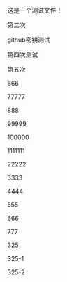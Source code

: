这是一个测试文件！



第二次

github密钥测试



第四次测试



第五次

666



77777



888



99999

100000



1111111

22222

3333



4444



555

666

777



325

325-1

325-2